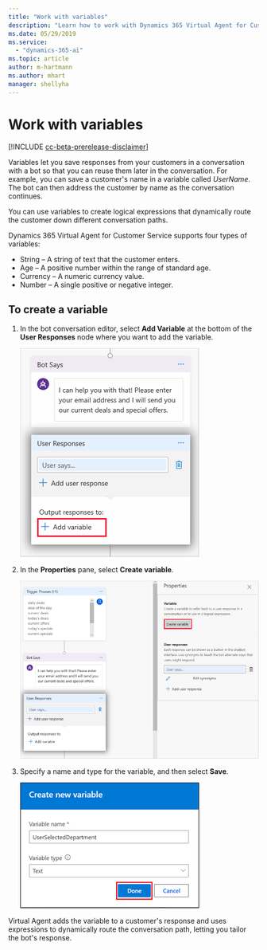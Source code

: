```yaml
---
title: "Work with variables"
description: "Learn how to work with Dynamics 365 Virtual Agent for Customer Service variables."
ms.date: 05/29/2019
ms.service:
  - "dynamics-365-ai"
ms.topic: article
author: m-hartmann
ms.author: mhart
manager: shellyha
---
```


# Work with variables

[!INCLUDE [cc-beta-prerelease-disclaimer](includes/cc-beta-prerelease-disclaimer.md)]

Variables let you save responses from your customers in a conversation with a bot so that you can reuse them later in the conversation. For example, you can save a customer's name in a variable called *UserName*. The bot can then address the customer by name as the conversation continues.

You can use variables to create logical expressions that dynamically route the customer down different conversation paths.

Dynamics 365 Virtual Agent for Customer Service supports four types of variables:

* String – A string of text that the customer enters.
* Age – A positive number within the range of standard age.
* Currency – A numeric currency value.
* Number – A single positive or negative integer.

## To create a variable

1. In the bot conversation editor, select **Add Variable** at the bottom of the **User Responses** node where you want to add the variable.

   ![Add variable](media/add-variable.png)

2. In the **Properties** pane, select **Create variable**.

   ![Create variable](media/create-new-variable.png)

3. Specify a name and type for the variable, and then select **Save**.

   ![Save variable](media/save-variable.png)

Virtual Agent adds the variable to a customer's response and uses expressions to dynamically route the conversation path, letting you tailor the bot's response.
